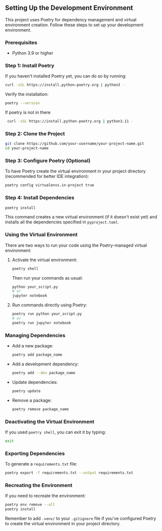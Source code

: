 ## Setting Up the Development Environment

This project uses Poetry for dependency management and virtual environment creation. Follow these steps to set up your development environment.

### Prerequisites

- Python 3.9 or higher

### Step 1: Install Poetry

If you haven't installed Poetry yet, you can do so by running:

```bash
curl -sSL https://install.python-poetry.org | python3 -
```

Verify the installation:

```bash
poetry --version
```

If poetry is not in there

```bash
 curl -sSL https://install.python-poetry.org | python3.11 -
```

### Step 2: Clone the Project

```bash
git clone https://github.com/your-username/your-project-name.git
cd your-project-name
```

### Step 3: Configure Poetry (Optional)

To have Poetry create the virtual environment in your project directory (recommended for better IDE integration):

```bash
poetry config virtualenvs.in-project true
```

### Step 4: Install Dependencies

```bash
poetry install
```

This command creates a new virtual environment (if it doesn't exist yet) and installs all the dependencies specified in `pyproject.toml`.

### Using the Virtual Environment

There are two ways to run your code using the Poetry-managed virtual environment:

1. Activate the virtual environment:

   ```bash
   poetry shell
   ```

   Then run your commands as usual:

   ```bash
   python your_script.py
   # or
   jupyter notebook
   ```

2. Run commands directly using Poetry:

   ```bash
   poetry run python your_script.py
   # or
   poetry run jupyter notebook
   ```

### Managing Dependencies

- Add a new package:

  ```bash
  poetry add package_name
  ```

- Add a development dependency:

  ```bash
  poetry add --dev package_name
  ```

- Update dependencies:

  ```bash
  poetry update
  ```

- Remove a package:

  ```bash
  poetry remove package_name
  ```

### Deactivating the Virtual Environment

If you used `poetry shell`, you can exit it by typing:

```bash
exit
```

### Exporting Dependencies

To generate a `requirements.txt` file:

```bash
poetry export -f requirements.txt --output requirements.txt
```

### Recreating the Environment

If you need to recreate the environment:

```bash
poetry env remove --all
poetry install
```

Remember to add `.venv/` to your `.gitignore` file if you've configured Poetry to create the virtual environment in your project directory.
